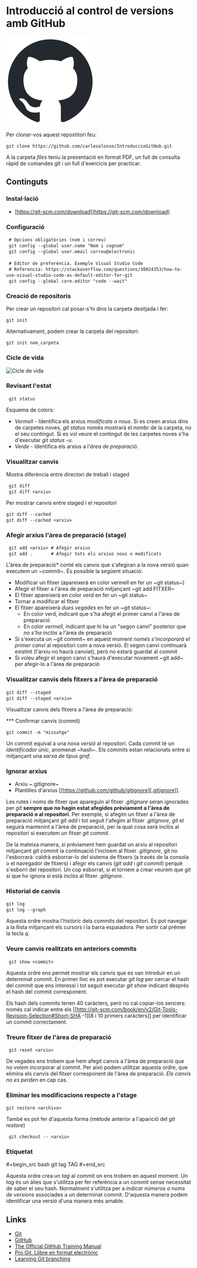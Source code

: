 # Introducció al control de versions amb GitHub

![GitHub Logo](/img/github-mark.png)

Per clonar-vos aquest repostitori feu:

```code
git clone https://github.com/carlesalonso/IntroduccioGitHub.git
```

A la carpeta *files* teniu la presentació en format PDF, un full de consulta ràpid de comandes git i un full d'exercicis per practicar.

## Continguts
### Instal·lació
 - [https://git-scm.com/download](https://git-scm.com/download)

### Configuració
  ```
   # Opcions obligatòries (nom i correu)
   git config --global user.name "Nom i cognom"
   git config --global user.email correu@electronic

   # Editor de preferència. Exemple Visual Studio Code
   # Referencia: https://stackoverflow.com/questions/30024353/how-to-use-visual-studio-code-as-default-editor-for-git
   git config --global core.editor "code --wait"
```

### Creació de repositoris
Per crear un repositori cal posar-s'hi dins la carpeta desitjada i fer:
 ```
 git init
 ```

Alternativament, podem crear la carpeta del repositori:
 ```
 git init nom_carpeta
```

### Cicle de vida
 ![Cicle de vida]([https://git-scm.com/book/en/v2/images/lifecycle.png)

### Revisant l'estat
```
 git status
```

 Esquema de colors:
 - *Vermell* - Identifica els arxius *modificats o nous*. Si es creen arxius dins de carpetes noves, *git status* només mostrarà el nombr de la carpeta, no el seu contingut. Si es vol veure el contingut de les carpetes noves s'ha d'executar *git status -u*.
 - *Verde* - Identifica els arxius a l'*àrea de preparació*.

### Visualitzar canvis
 Mostra diferència entre directori de treball i staged
```
 git diff
 git diff <arxiu>
```

Per mostrar canvis entre staged i el repositori
 ```
 git diff --cached
 git diff --cached <arxiu>
```
  
### Afegir arxius l'àrea de preparació (stage)
```
 git add <arxiu> # Afegir arxius
 git add .       # Afegir tots els arxius nous o modificats
```

 L'àrea de preparació* conté els canvis que s'afegiran a la nova versió quan executem un ~commit~. És possible la següent situació:
- Modificar un fitxer (apareixerà en color vermell en fer un ~git status~)
 - Afegir el fitxer a l'àrea de preparació mitjançant ~git add FITXER~
 - El fitxer apareixerà en color *verd* en fer un ~git status~
 - Tornar a modificar el fitxer
 - El fitxer apareixerà *dues vegades* en fer un ~git status~:
   - En color verd, indicant que s'ha afegit el primer canvi a l'àrea de preparació
   - En color *vermell*, indicant que hi ha un "segon canvi" posterior que *no s'ha inclòs* a l'àrea de preparació
 - Si s'executa un ~git commit~ en aquest moment *només s'incorporarà el primer canvi* al repositori com a nova versió. El segon canvi continuarà existint (l'arxiu no haurà canviat), però no estarà guardat al commit
 - Si voleu afegir el segon canvi s'haurà d'executar novament ~git add~ per afegir-lo a l'àrea de preparació
 
### Visualitzar canvis dels fitxers a l'àrea de preparació
 ```
 git diff --staged
 git diff --staged <arxiu>
```

Visualitzar canvis dels fitxers a l'àrea de preparació:

*** Confirmar canvis (commit)
 ```
 git commit -m "missatge"
 ```

Un commit equival a una nova *versió* al repositori. Cada commit té un *identificador únic*, anomenat ~hash~. Els commits estan relacionats entre si mitjançant una *xarxa de tipus graf*.

### Ignorar arxius
 - Arxiu ~.gitignore~
 - Plantilles d'arxius [[https://github.com/github/gitignore][.gitignore]].

Les rutes i noms de fitxer que apareguin al fitxer *.gitignore* seran ignorades per *git* **sempre que no hagin estat afegides prèviament a l'àrea de preparació o al repositori**. Per exemple, si afegim un fitxer a l'àrea de preparació mitjançant *git add* i tot seguit l'afegim al fitxer *.gitignore*, *git* el seguirà mantenint a l'àrea de preparació, per la qual cosa serà inclòs al repositori si executem un fitxer *git commit*.

De la mateixa manera, si prèviament hem guardat un arxiu al repositori mitjançant *git commit* ia continuació l'incloem al fitxer *.gitignore*, git no l'esborrarà: caldrà esborrar-lo del sistema de fitxers (a través de la consola o el navegador de fitxers) i afegir els canvis (*git add* i *git commit*) perquè s'esborri del repositori. Un cop esborrat, si el tornem a crear veurem que *git* sí que ho ignora si està inclòs al fitxer *.gitignore*.

### Historial de canvis
 ```
 git log
 git log --graph
 ```

Aquesta ordre mostra l'històric dels commits del repositori. Es pot navegar a la llista mitjançant els cursors i la barra espaiadora. Per sortir cal prémer la tecla *q*.

### Veure canvis realitzats en anteriors commits
```
 git show <commit>
```
Aquesta ordre ens permet mostrar els canvis que es van introduir en un determinat commit. En primer lloc es pot executar *git log* per cercar el hash del commit que ens interessi i tot seguit executar *git show* indicant després el hash del commit corresponent.

Els hash dels commits tenen 40 caràcters, però no cal copiar-los sencers: només cal indicar entre els [[http://git-scm.com/book/en/v2/Git-Tools-Revision-Selection#Short-SHA -1][8 i 10 primers caràcters]] per identificar un commit correctament.

### Treure fitxer de l'àrea de preparació
```
 git reset <arxiu>
```

De vegades ens trobem que hem afegit canvis a l'àrea de preparació que no volem incorporar al commit. Per això podem utilitzar aquesta ordre, que elimina els canvis del fitxer corresponent de l'àrea de preparació. *Els canvis no es perden* en cap cas.

### Eliminar les modificacions respecte a l'stage
 ```
 git restore <archivo>
```
També es pot fer d'aquesta forma (mètode anterior a l'aparició del *git restore*) 
```
 git checkout -- <arxiu>
 ```
 
### Etiquetat
 #+begin_src bash
 git tag TAG
 #+end_src

Aquesta ordre crea un *tag* al commit on ens trobem en aquest moment. Un *tag* és un àlies que s'utilitza per fer referència a un commit sense necessitat de saber el seu hash. Normalment s'utilitza per a *indicar números o noms de versions* associades a un determinat commit. D'aquesta manera podem identificar una versió d'una manera més amable.

## Links

- [Git](https://git-scm.com)
- [GitHub](https://github.com)
- [The Official GitHub Training Manual](https://githubtraining.github.io/training-manual/#/)
- [Pro Git. Llibre en format electrònic](https://git-scm.com/book/es/v2)
- [Learning Git branching](https://learngitbranching.js.org/?locale=es_ES)
